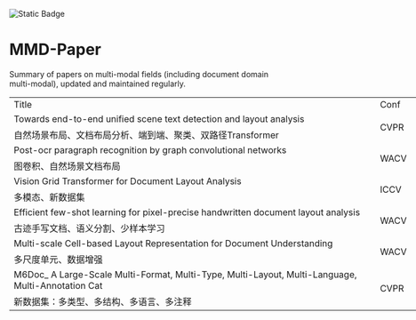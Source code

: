 ![Static Badge](https://img.shields.io/badge/build-paper-brightgreen)

# MMD-Paper
Summary of papers on multi-modal fields (including document domain multi-modal), updated and maintained regularly.


<table width="1263.00" border="0" cellpadding="0" cellspacing="0" style="width:757.80pt;border-collapse:collapse;table-layout:fixed;">
   <colgroup><col width="870" style="mso-width-source:userset;mso-width-alt:25452;">
   <col width="104" style="mso-width-source:userset;mso-width-alt:3042;">
   <col width="102.00" style="mso-width-source:userset;mso-width-alt:2984;">
   <col width="94" style="mso-width-source:userset;mso-width-alt:2750;">
   <col width="93.00" style="mso-width-source:userset;mso-width-alt:2720;">
   </colgroup><tbody><tr height="24" style="height:14.40pt;">
    <td class="xl65" height="24" width="870" style="height:14.40pt;width:522.00pt;" x:str="">Title</td>
    <td class="xl66" width="104" style="width:62.40pt;" x:str="">Conf</td>
    <td class="xl66" width="102.00" style="width:61.20pt;" x:str="">Code</td>
    <td class="xl66" width="94" style="width:56.40pt;" x:str="">Layer</td>
    <td class="xl66" width="93.00" style="width:55.80pt;" x:str="">Recom</td>
   </tr>
   <tr height="24" style="height:14.40pt;">
    <td class="xl67" height="24" style="height:14.40pt;" x:str="">Towards end-to-end unified scene text detection and layout analysis</td>
    <td class="xl68" rowspan="2" style="border-right:none;border-bottom:none;" x:str="">CVPR</td>
    <td class="xl68" rowspan="2" style="border-right:none;border-bottom:none;" x:str="">Code</td>
    <td class="xl68" rowspan="2" style="border-right:none;border-bottom:none;" x:num="">2022</td>
    <td class="xl68" rowspan="2" style="border-right:none;border-bottom:none;" x:num="">4</td>
   </tr>
   <tr height="24" style="height:14.40pt;">
    <td class="xl67" height="24" style="height:14.40pt;" x:str="">自然场景布局、文档布局分析、端到端、聚类、双路径Transformer</td>
   </tr>
   <tr height="24" style="height:14.40pt;">
    <td class="xl67" height="24" style="height:14.40pt;" x:str="">Post-ocr paragraph recognition by graph convolutional networks</td>
    <td class="xl68" rowspan="2" style="border-right:none;border-bottom:none;" x:str="">WACV</td>
    <td class="xl68" rowspan="2" style="border-right:none;border-bottom:none;" x:str="">Code</td>
    <td class="xl68" rowspan="2" style="border-right:none;border-bottom:none;" x:num="">2022</td>
    <td class="xl68" rowspan="2" style="border-right:none;border-bottom:none;" x:num="">4</td>
   </tr>
   <tr height="24" style="height:14.40pt;">
    <td class="xl67" height="24" style="height:14.40pt;" x:str="">图卷积、自然场景文档布局</td>
   </tr>
   <tr height="24" style="height:14.40pt;">
    <td class="xl67" height="24" style="height:14.40pt;" x:str="">Vision Grid Transformer for Document Layout Analysis</td>
    <td class="xl68" rowspan="2" style="border-right:none;border-bottom:none;" x:str="">ICCV</td>
    <td class="xl68" rowspan="2" style="border-right:none;border-bottom:none;" x:str="">Code</td>
    <td class="xl68" rowspan="2" style="border-right:none;border-bottom:none;" x:num="">2023</td>
    <td class="xl68" rowspan="2" style="border-right:none;border-bottom:none;"></td>
   </tr>
   <tr height="24" style="height:14.40pt;">
    <td class="xl67" height="24" style="height:14.40pt;" x:str="">多模态、新数据集</td>
   </tr>
   <tr height="24" style="height:14.40pt;">
    <td class="xl67" height="24" style="height:14.40pt;" x:str="">Efficient few-shot learning for pixel-precise handwritten document layout analysis</td>
    <td class="xl68" rowspan="2" style="border-right:none;border-bottom:none;" x:str="">WACV</td>
    <td class="xl69" rowspan="2" style="border-right:none;border-bottom:none;" x:str="">—</td>
    <td class="xl68" rowspan="2" style="border-right:none;border-bottom:none;" x:num="">2023</td>
    <td class="xl68" rowspan="2" style="border-right:none;border-bottom:none;"></td>
   </tr>
   <tr height="24" style="height:14.40pt;">
    <td class="xl67" height="24" style="height:14.40pt;" x:str="">古迹手写文档、语义分割、少样本学习</td>
   </tr>
   <tr height="24" style="height:14.40pt;">
    <td class="xl67" height="24" style="height:14.40pt;" x:str="">Multi-scale Cell-based Layout Representation for Document Understanding</td>
    <td class="xl68" rowspan="2" style="border-right:none;border-bottom:none;" x:str="">WACV</td>
    <td class="xl68" rowspan="2" style="border-right:none;border-bottom:none;" x:str="">Code</td>
    <td class="xl68" rowspan="2" style="border-right:none;border-bottom:none;" x:num="">2023</td>
    <td class="xl68" rowspan="2" style="border-right:none;border-bottom:none;"></td>
   </tr>
   <tr height="24" style="height:14.40pt;">
    <td class="xl67" height="24" style="height:14.40pt;" x:str="">多尺度单元、数据增强</td>
   </tr>
   <tr height="24" style="height:14.40pt;">
    <td class="xl67" height="24" style="height:14.40pt;" x:str="">M6Doc_ A Large-Scale Multi-Format, Multi-Type, Multi-Layout, Multi-Language, Multi-Annotation Cat<span style="display:none;">egory Dataset for Modern Document Layout Analysis</span></td>
    <td class="xl68" rowspan="2" style="border-right:none;border-bottom:none;" x:str="">CVPR</td>
    <td class="xl68" rowspan="2" style="border-right:none;border-bottom:none;" x:str="">Code</td>
    <td class="xl68" rowspan="2" style="border-right:none;border-bottom:none;" x:num="">2023</td>
    <td class="xl68" rowspan="2" style="border-right:none;border-bottom:none;"></td>
   </tr>
   <tr height="24" style="height:14.40pt;">
    <td class="xl67" height="24" style="height:14.40pt;" x:str="">新数据集：多类型、多结构、多语言、多注释</td>
   </tr>
   <!--[if supportMisalignedColumns]-->
    <tr width="0" style="display:none;">
     <td width="870" style="width:522;"></td>
     <td width="104" style="width:62;"></td>
     <td width="102" style="width:61;"></td>
     <td width="94" style="width:56;"></td>
     <td width="93" style="width:56;"></td>
    </tr>
   <!--[endif]-->
  </tbody></table>
